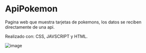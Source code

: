 # ApiPokemon

Pagina web que muestra tarjetas de pokemons, los datos se reciben directamente de una api.

Realizado con: CSS, JAVSCRIPT y HTML.

![image](https://github.com/edusebass/ApiPokemon/assets/108561115/e6f164f3-a926-4534-b7b0-a68d55de8167)
